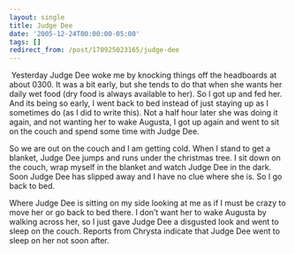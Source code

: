 ```yaml
---
layout: single
title: Judge Dee
date: '2005-12-24T00:00:00-05:00'
tags: []
redirect_from: /post/170925023165/judge-dee
---
```

<p><a href="http://photos1.blogger.com/blogger/1394/1271/1600/Chrysta%27s%20lap.jpg"><img src="http://photos1.blogger.com/blogger/1394/1271/320/Chrysta%27s%20lap.jpg" alt=""/></a>
Yesterday Judge Dee woke me by knocking things off the headboards at about 0300. It was a bit early, but she tends to do that when she wants her daily wet food (dry food is always available to her). So I got up and fed her. And its being so early, I went back to bed instead of just staying up as I sometimes do (as I did to write this). Not a half hour later she was doing it again, and not wanting her to wake Augusta, I got up again and went to sit on the couch and spend some time with Judge Dee.</p>

<p>So we are out on the couch and I am getting cold. When I stand to get a blanket, Judge Dee jumps and runs under the christmas tree. I sit down on the couch, wrap myself in the blanket and watch Judge Dee in the dark. Soon Judge Dee has slipped away and I have no clue where she is. So I go back to bed.</p>

<p>Where Judge Dee is sitting on my side looking at me as if I must be crazy to move her or go back to bed there. I don&rsquo;t want her to wake Augusta by walking across her, so I just gave Judge Dee a disgusted look and went to sleep on the couch. Reports from Chrysta indicate that Judge Dee went to sleep on her not soon after.</p>
